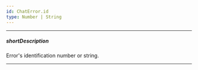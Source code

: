 ```yaml
---
id: ChatError.id
type: Number | String
---
```

---
##### shortDescription
Error's identification number or string.

---
<!-- Description goes here -->